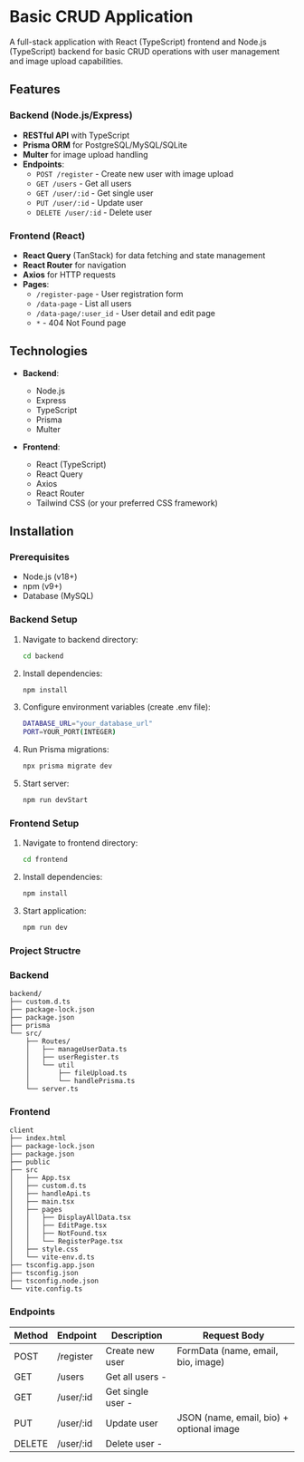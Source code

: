 # Basic CRUD Application

A full-stack application with React (TypeScript) frontend and Node.js (TypeScript) backend for basic CRUD operations with user management and image upload capabilities.

## Features

### Backend (Node.js/Express)
- **RESTful API** with TypeScript
- **Prisma ORM** for PostgreSQL/MySQL/SQLite
- **Multer** for image upload handling
- **Endpoints**:
  - `POST /register` - Create new user with image upload
  - `GET /users` - Get all users
  - `GET /user/:id` - Get single user
  - `PUT /user/:id` - Update user
  - `DELETE /user/:id` - Delete user

### Frontend (React)
- **React Query** (TanStack) for data fetching and state management
- **React Router** for navigation
- **Axios** for HTTP requests
- **Pages**:
  - `/register-page` - User registration form
  - `/data-page` - List all users
  - `/data-page/:user_id` - User detail and edit page
  - `*` - 404 Not Found page

## Technologies

- **Backend**:
  - Node.js
  - Express
  - TypeScript
  - Prisma
  - Multer

- **Frontend**:
  - React (TypeScript)
  - React Query
  - Axios
  - React Router
  - Tailwind CSS (or your preferred CSS framework)

## Installation

### Prerequisites
- Node.js (v18+)
- npm (v9+)
- Database (MySQL)

### Backend Setup
1. Navigate to backend directory:
    ```bash
   cd backend  
2. Install dependencies:
    ```bash
    npm install
3. Configure environment variables (create .env file):
    ```bash
    DATABASE_URL="your_database_url"
    PORT=YOUR_PORT(INTEGER)
4. Run Prisma migrations:
    ```bash
    npx prisma migrate dev
5. Start server:
    ```bash
    npm run devStart

### Frontend Setup
1. Navigate to frontend directory:
    ```bash
    cd frontend
2. Install dependencies:
    ```bash
    npm install
3. Start application:
    ```bash
    npm run dev
    ```

### Project Structre
### Backend
    backend/
    ├── custom.d.ts
    ├── package-lock.json
    ├── package.json
    ├── prisma
    └── src/
        ├── Routes/
        │   ├── manageUserData.ts
        │   ├── userRegister.ts
        │   └── util
        │       ├── fileUpload.ts
        │       └── handlePrisma.ts
        └── server.ts
    
### Frontend
    client
    ├── index.html
    ├── package-lock.json
    ├── package.json
    ├── public
    ├── src
    │   ├── App.tsx
    │   ├── custom.d.ts
    │   ├── handleApi.ts
    │   ├── main.tsx
    │   ├── pages
    │   │   ├── DisplayAllData.tsx
    │   │   ├── EditPage.tsx
    │   │   ├── NotFound.tsx
    │   │   └── RegisterPage.tsx
    │   ├── style.css
    │   └── vite-env.d.ts
    ├── tsconfig.app.json
    ├── tsconfig.json
    ├── tsconfig.node.json
    └── vite.config.ts

### Endpoints
|Method | Endpoint	| Description | Request Body |
| ----- | --------  | ----------- | ------------ |
|POST	| /register	| Create new user |	FormData (name, email, bio, image) |
|GET	 |/users |	Get all users	- |
|GET	| /user/:id |	Get single user	- |
|PUT	|/user/:id |	Update user |	JSON (name, email, bio) + optional image |
|DELETE	| /user/:id	| Delete user	- |
